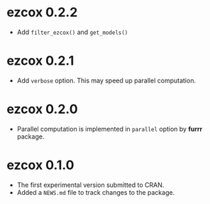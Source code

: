 # ezcox 0.2.2

* Add `filter_ezcox()` and `get_models()`

# ezcox 0.2.1

* Add `verbose` option. This may speed up parallel computation.

# ezcox 0.2.0

* Parallel computation is implemented in `parallel` option by **furrr** package.

# ezcox 0.1.0

* The first experimental version submitted to CRAN.
* Added a `NEWS.md` file to track changes to the package.
